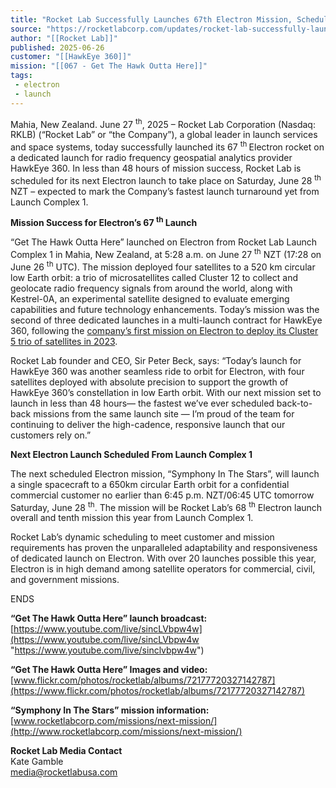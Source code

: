 ```yaml
---
title: "Rocket Lab Successfully Launches 67th Electron Mission, Schedules Next Launch in Less Than 48 Hours"
source: "https://rocketlabcorp.com/updates/rocket-lab-successfully-launches-67th-electron-mission-schedules-next-launch-in-less-than-48-hours/"
author: "[[Rocket Lab]]"
published: 2025-06-26
customer: "[[HawkEye 360]]"
mission: "[[067 - Get The Hawk Outta Here]]"
tags:
 - electron
 - launch
---
```


Mahia, New Zealand. June 27 <sup>th</sup>, 2025 – Rocket Lab Corporation (Nasdaq: RKLB) (“Rocket Lab” or “the Company”), a global leader in launch services and space systems, today successfully launched its 67 <sup>th </sup> Electron rocket on a dedicated launch for radio frequency geospatial analytics provider HawkEye 360. In less than 48 hours of mission success, Rocket Lab is scheduled for its next Electron launch to take place on Saturday, June 28 <sup>th</sup> NZT – expected to mark the Company’s fastest launch turnaround yet from Launch Complex 1.

**Mission Success for Electron’s 67 <sup>th</sup> Launch**

“Get The Hawk Outta Here” launched on Electron from Rocket Lab Launch Complex 1 in Mahia, New Zealand, at 5:28 a.m. on June 27 <sup>th</sup> NZT (17:28 on June 26 <sup>th</sup> UTC). The mission deployed four satellites to a 520 km circular low Earth orbit: a trio of microsatellites called Cluster 12 to collect and geolocate radio frequency signals from around the world, along with Kestrel-0A, an experimental satellite designed to evaluate emerging capabilities and future technology enhancements. Today’s mission was the second of three dedicated launches in a multi-launch contract for HawkEye 360, following the [company’s first mission on Electron to deploy its Cluster 5 trio of satellites in 2023](https://rocketlabcorp.com/missions/missions-launched/new-mission-page-2/).

Rocket Lab founder and CEO, Sir Peter Beck, says: “Today’s launch for HawkEye 360 was another seamless ride to orbit for Electron, with four satellites deployed with absolute precision to support the growth of HawkEye 360’s constellation in low Earth orbit. With our next mission set to launch in less than 48 hours— the fastest we’ve ever scheduled back-to-back missions from the same launch site — I’m proud of the team for continuing to deliver the high-cadence, responsive launch that our customers rely on.”

**Next Electron Launch Scheduled From Launch Complex 1**

The next scheduled Electron mission, “Symphony In The Stars”, will launch a single spacecraft to a 650km circular Earth orbit for a confidential commercial customer no earlier than 6:45 p.m. NZT/06:45 UTC tomorrow Saturday, June 28 <sup>th</sup>. The mission will be Rocket Lab’s 68 <sup>th</sup> Electron launch overall and tenth mission this year from Launch Complex 1.

Rocket Lab’s dynamic scheduling to meet customer and mission requirements has proven the unparalleled adaptability and responsiveness of dedicated launch on Electron. With over 20 launches possible this year, Electron is in high demand among satellite operators for commercial, civil, and government missions.

ENDS

**“Get The Hawk Outta Here” launch broadcast:**[https://www.youtube.com/live/sincLVbpw4w](https://www.youtube.com/live/sincLVbpw4w "https://www.youtube.com/live/sinclvbpw4w")

**“Get The Hawk Outta Here” Images and video:**[www.flickr.com/photos/rocketlab/albums/72177720327142787](https://www.flickr.com/photos/rocketlab/albums/72177720327142787)

**“Symphony In The Stars” mission information:**[www.rocketlabcorp.com/missions/next-mission/](http://www.rocketlabcorp.com/missions/next-mission/)

**Rocket Lab Media Contact**  
Kate Gamble  
[media@rocketlabusa.com](https://rocketlabcorp.com/updates/rocket-lab-successfully-launches-67th-electron-mission-schedules-next-launch-in-less-than-48-hours/)
